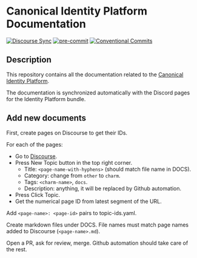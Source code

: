 # Canonical Identity Platform Documentation

[![Discourse Sync](https://github.com/canonical/canonical-identity-platform-docs/actions/workflows/discourse-sync.yaml/badge.svg)](https://github.com/canonical/canonical-identity-platform-docs/actions/workflows/discourse-sync.yaml)
[![pre-commit](https://img.shields.io/badge/pre--commit-enabled-brightgreen?logo=pre-commit)](https://github.com/pre-commit/pre-commit)
[![Conventional Commits](https://img.shields.io/badge/Conventional%20Commits-1.0.0-%23FE5196.svg)](https://conventionalcommits.org)

## Description

This repository contains all the documentation related to
the [Canonical Identity Platform](https://charmhub.io/identity-platform).

The documentation is synchronized automatically with the Discord pages for the
Identity Platform bundle.

## Add new documents

First, create pages on Discourse to get their IDs.

For each of the pages:

- Go to [Discourse](https://discourse.charmhub.io/).
- Press New Topic button in the top right corner.
  - Title: `<page-name-with-hyphens>` (should match file name in DOCS).
  - Category: change from `other` to `charm`.
  - Tags: `<charm-name>`, `docs`.
  - Description: anything, it will be replaced by Github automation.
- Press Click Topic.
- Get the numerical page ID from latest segment of the URL.

Add `<page-name>: <page-id>` pairs to topic-ids.yaml.

Create markdown files under DOCS. File names must match page names added to Discourse (`<page-name>.md`).

Open a PR, ask for review, merge. Github automation should take care of the rest.
